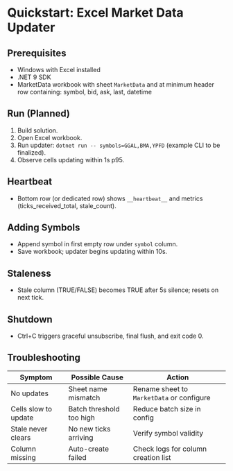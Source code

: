 # Quickstart: Excel Market Data Updater

## Prerequisites

- Windows with Excel installed
- .NET 9 SDK
- MarketData workbook with sheet `MarketData` and at minimum header row containing: symbol, bid, ask, last, datetime

## Run (Planned)

1. Build solution.
2. Open Excel workbook.
3. Run updater: `dotnet run -- symbols=GGAL,BMA,YPFD` (example CLI to be finalized).
4. Observe cells updating within 1s p95.

## Heartbeat

- Bottom row (or dedicated row) shows `__heartbeat__` and metrics (ticks_received_total, stale_count).

## Adding Symbols

- Append symbol in first empty row under `symbol` column.
- Save workbook; updater begins updating within 10s.

## Staleness

- Stale column (TRUE/FALSE) becomes TRUE after 5s silence; resets on next tick.

## Shutdown

- Ctrl+C triggers graceful unsubscribe, final flush, and exit code 0.

## Troubleshooting

| Symptom | Possible Cause | Action |
|---------|----------------|--------|
| No updates | Sheet name mismatch | Rename sheet to `MarketData` or configure |
| Cells slow to update | Batch threshold too high | Reduce batch size in config |
| Stale never clears | No new ticks arriving | Verify symbol validity |
| Column missing | Auto-create failed | Check logs for column creation list |
